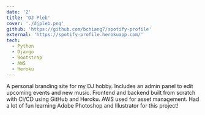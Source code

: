 ```yaml
---
date: '2'
title: 'DJ Pleb'
cover: './djpleb.png'
github: 'https://github.com/bchiang7/spotify-profile'
external: 'https://spotify-profile.herokuapp.com/'
tech:
  - Python
  - Django
  - Bootstrap
  - AWS
  - Heroku
---
```


A personal branding site for my DJ hobby. Includes an admin panel to edit upcoming events and new music.
Frontend and backend built from scratch with CI/CD using GitHub and Heroku. AWS used for asset management. Had a lot of fun learning Adobe Photoshop and Illustrator for this project!
